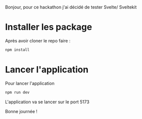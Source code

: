 Bonjour, pour ce hackathon j'ai décidé de tester Svelte/ Sveltekit

# Installer les package

Après avoir cloner le repo faire :
```bash
npm install
```

# Lancer l'application
Pour lancer l'application


```bash
npm run dev
```

L'application va se lancer sur le port 5173

Bonne journée !



